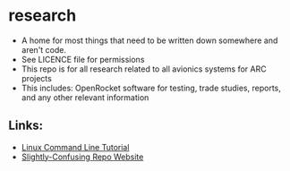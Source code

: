 # research
* A home for most things that need to be written down somewhere and aren't code.
* See LICENCE file for permissions
* This repo is for all research related to all avionics systems for ARC projects
* This includes: OpenRocket software for testing, trade studies, reports, and any other relevant information

## Links:

* [Linux Command Line Tutorial](http://linuxcommand.org/lc3_learning_the_shell.php)
* [Slightly-Confusing Repo Website](https://und-arc.github.io/research/)
